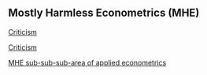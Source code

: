 Mostly Harmless Econometrics (MHE)
----------------------------------


[Criticism](https://fxdiebold.blogspot.com/2017/02/econometrics-angrist-and-pischke-are-at.html)


[Criticism](https://fxdiebold.blogspot.com/2017/02/econometrics-angrist-and-pischke-are-at.html)

[MHE sub-sub-sub-area of applied econometrics](https://translate.google.com/translate?hl=ru&sl=en&tl=ru&u=https%3A%2F%2Ffxdiebold.blogspot.com%2F2015%2F01%2Fmostly-harmless-econometrics.html&anno=2)